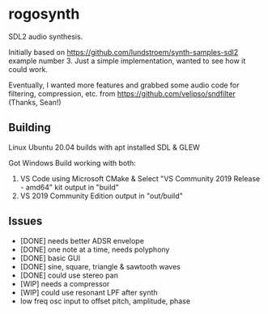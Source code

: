 # rogosynth

SDL2 audio synthesis.

Initially based on https://github.com/lundstroem/synth-samples-sdl2 example number 3.  Just a simple implementation, wanted to see how it could work.

Eventually, I wanted more features and grabbed some audio code for filtering, compression, etc. from https://github.com/velipso/sndfilter (Thanks, Sean!)

## Building

Linux Ubuntu 20.04 builds with apt installed SDL & GLEW

Got Windows Build working with both:
1) VS Code using Microsoft CMake & Select "VS Community 2019 Release - amd64" kit
   output in "build"
2) VS 2019 Community Edition
   output in "out/build"

## Issues
- [DONE] needs better ADSR envelope
- [DONE] one note at a time, needs polyphony
- [DONE] basic GUI
- [DONE] sine, square, triangle & sawtooth waves
- [DONE] could use stereo pan
- [WIP] needs a compressor
- [WIP] could use resonant LPF after synth
- low freq osc input to offset pitch, amplitude, phase
